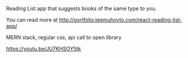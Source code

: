 Reading List app that suggests books of the same type to you.

You can read more at http://portfolio.teemuhoyto.com/react-reading-list-app/

MERN stack,
regular css,
api call to open library

https://youtu.be/JU7KHSOY5tk